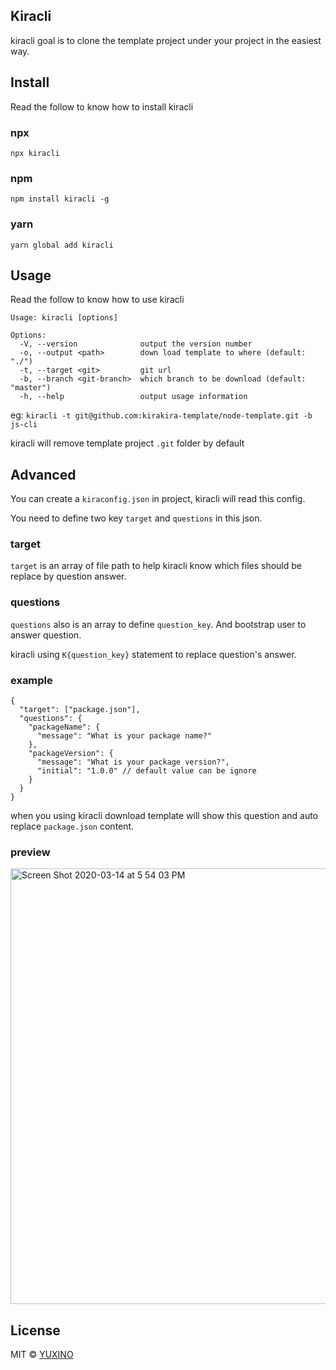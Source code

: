 ## Kiracli

kiracli goal is to clone the template project under your project in the easiest way.

## Install

Read the follow to know how to install kiracli

### npx

```
npx kiracli
```

### npm

```
npm install kiracli -g
```

### yarn

```
yarn global add kiracli
```

## Usage

Read the follow to know how to use kiracli

```
Usage: kiracli [options]

Options:
  -V, --version              output the version number
  -o, --output <path>        down load template to where (default: "./")
  -t, --target <git>         git url
  -b, --branch <git-branch>  which branch to be download (default: "master")
  -h, --help                 output usage information
```

eg: `kiracli -t git@github.com:kirakira-template/node-template.git -b js-cli`

kiracli will remove template project `.git` folder by default

## Advanced

You can create a `kiraconfig.json` in project, kiracli will read this config.

You need to define two key `target` and `questions` in this json.

### target

`target` is an array of file path to help kiracli know which files should be replace by question answer.

### questions

`questions` also is an array to define `question_key`. And bootstrap user to answer question.

kiracli using `K{question_key}` statement to replace question's answer.

### example

```
{
  "target": ["package.json"],
  "questions": {
    "packageName": {
      "message": "What is your package name?"
    },
    "packageVersion": {
      "message": "What is your package version?",
      "initial": "1.0.0" // default value can be ignore
    }
  }
}
```

when you using kiracli download template will show this question and auto replace `package.json` content.

### preview

<img width="697" alt="Screen Shot 2020-03-14 at 5 54 03 PM" src="https://user-images.githubusercontent.com/12481935/76679633-1889f300-661d-11ea-91d3-2968e21e3e44.png">

## License

MIT © [YUXINO](https://github.com/kirakira-template/kiracli/blob/master/LICENSE)
